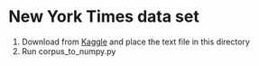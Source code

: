 # New York Times data set

1. Download from [Kaggle](https://www.kaggle.com/nzalake52/new-york-times-articles) and place the text file in this directory
2. Run corpus_to_numpy.py
